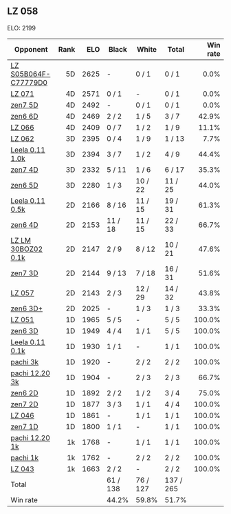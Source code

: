 ## LZ 058 ##

ELO: 2199

Opponent | Rank | ELO | Black | White | Total | Win rate
---------|-----:|----:|-------|-------|-------|-------:
[LZ S05B064F-C77779D0](LZ%20S05B064F-C77779D0.md) | 5D | 2625 | - | 0 / 1 | 0 / 1 | 0.0%
[LZ 071](LZ%20071.md) | 4D | 2571 | 0 / 1 | - | 0 / 1 | 0.0%
[zen7 5D](zen7%205D.md) | 4D | 2492 | - | 0 / 1 | 0 / 1 | 0.0%
[zen6 6D](zen6%206D.md) | 4D | 2469 | 2 / 2 | 1 / 5 | 3 / 7 | 42.9%
[LZ 066](LZ%20066.md) | 4D | 2409 | 0 / 7 | 1 / 2 | 1 / 9 | 11.1%
[LZ 062](LZ%20062.md) | 3D | 2395 | 0 / 4 | 1 / 9 | 1 / 13 | 7.7%
[Leela 0.11 1.0k](Leela%200.11%201.0k.md) | 3D | 2394 | 3 / 7 | 1 / 2 | 4 / 9 | 44.4%
[zen7 4D](zen7%204D.md) | 3D | 2332 | 5 / 11 | 1 / 6 | 6 / 17 | 35.3%
[zen6 5D](zen6%205D.md) | 3D | 2280 | 1 / 3 | 10 / 22 | 11 / 25 | 44.0%
[Leela 0.11 0.5k](Leela%200.11%200.5k.md) | 2D | 2166 | 8 / 16 | 11 / 15 | 19 / 31 | 61.3%
[zen6 4D](zen6%204D.md) | 2D | 2153 | 11 / 18 | 11 / 15 | 22 / 33 | 66.7%
[LZ LM 30BOZ02 0.1k](LZ%20LM%2030BOZ02%200.1k.md) | 2D | 2147 | 2 / 9 | 8 / 12 | 10 / 21 | 47.6%
[zen7 3D](zen7%203D.md) | 2D | 2144 | 9 / 13 | 7 / 18 | 16 / 31 | 51.6%
[LZ 057](LZ%20057.md) | 2D | 2143 | 2 / 3 | 12 / 29 | 14 / 32 | 43.8%
[zen6 3D+](zen6%203D+.md) | 2D | 2025 | - | 1 / 3 | 1 / 3 | 33.3%
[LZ 051](LZ%20051.md) | 1D | 1965 | 5 / 5 | - | 5 / 5 | 100.0%
[zen6 3D](zen6%203D.md) | 1D | 1949 | 4 / 4 | 1 / 1 | 5 / 5 | 100.0%
[Leela 0.11 0.1k](Leela%200.11%200.1k.md) | 1D | 1930 | 1 / 1 | - | 1 / 1 | 100.0%
[pachi 3k](pachi%203k.md) | 1D | 1920 | - | 2 / 2 | 2 / 2 | 100.0%
[pachi 12.20 3k](pachi%2012.20%203k.md) | 1D | 1904 | - | 2 / 3 | 2 / 3 | 66.7%
[zen6 2D](zen6%202D.md) | 1D | 1892 | 2 / 2 | 1 / 2 | 3 / 4 | 75.0%
[zen7 2D](zen7%202D.md) | 1D | 1877 | 3 / 3 | 1 / 1 | 4 / 4 | 100.0%
[LZ 046](LZ%20046.md) | 1D | 1861 | - | 1 / 1 | 1 / 1 | 100.0%
[zen7 1D](zen7%201D.md) | 1D | 1800 | 1 / 1 | - | 1 / 1 | 100.0%
[pachi 12.20 1k](pachi%2012.20%201k.md) | 1k | 1768 | - | 1 / 1 | 1 / 1 | 100.0%
[pachi 1k](pachi%201k.md) | 1k | 1762 | - | 2 / 2 | 2 / 2 | 100.0%
[LZ 043](LZ%20043.md) | 1k | 1663 | 2 / 2 | - | 2 / 2 | 100.0%
Total | | | 61 / 138 | 76 / 127 | 137 / 265 | 
Win rate| | | 44.2% | 59.8% | 51.7% | 
